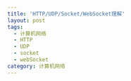 ```yaml
---
title: 'HTTP/UDP/Socket/WebSocket理解'
layout: post
tags:
  - 计算机网络
  - HTTP
  - UDP
  - socket
  - webSocket
category: 计算机网络
---
```






